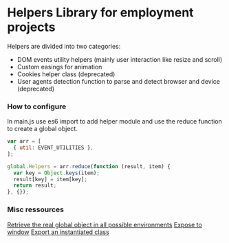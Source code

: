 # Helpers Library for employment projects

Helpers are divided into two categories:
- DOM events utility helpers (mainly user interaction like resize and scroll)
- Custom easings for animation
- Cookies helper class (deprecated)
- User agents detection function to parse and detect browser and device (deprecated)

### How to configure
In main.js use es6 import to add helper module and use the reduce function to create a global object.
```js
var arr = [
  { util: EVENT_UTILITIES },
];

global.Helpers = arr.reduce(function (result, item) {
  var key = Object.keys(item);
  result[key] = item[key];
  return result;
}, {});
```

### Misc ressources
[Retrieve the real global object in all possible environments](https://www.contentful.com/blog/2017/01/17/the-global-object-in-javascript/)
[Expose to window](http://www.mattburkedev.com/export-a-global-to-the-window-object-with-browserify/)
[Export an instantiated class](https://stackoverflow.com/questions/41949768/how-to-create-common-helper-class-in-react-js-using-es6-which-is-used-by-another)